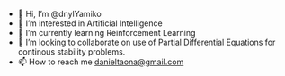 - 👋 Hi, I’m @dnylYamiko
- 👀 I’m interested in Artificial Intelligence
- 🌱 I’m currently learning Reinforcement Learning
- 💞️ I’m looking to collaborate on use of Partial Differential Equations for continous stability problems.
- 📫 How to reach me danieltaona@gmail.com

<!---
dnylYamiko/dnylYamiko is a ✨ special ✨ repository because its `README.md` (this file) appears on your GitHub profile.
You can click the Preview link to take a look at your changes.
--->
